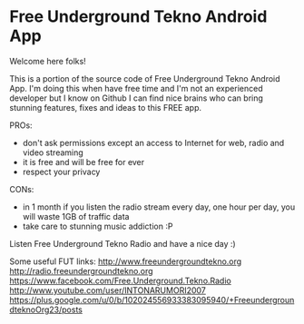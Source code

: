 Free Underground Tekno Android App
==================================

Welcome here folks!

This is a portion of the source code of Free Underground Tekno Android App.
I'm doing this when have free time and I'm not an experienced developer but I know on Github I can find nice brains who can bring stunning features, fixes and ideas to this FREE app.

PROs:
- don't ask permissions except an access to Internet for web, radio and video streaming
- it is free and will be free for ever
- respect your privacy

CONs:
- in 1 month if you listen the radio stream every day, one hour per day, you will waste 1GB of traffic data
- take care to stunning music addiction :P
 

Listen Free Underground Tekno Radio and have a nice day :)

Some useful FUT links:
http://www.freeundergroundtekno.org
http://radio.freeundergroundtekno.org
https://www.facebook.com/Free.Underground.Tekno.Radio
http://www.youtube.com/user/INTONARUMORI2007
https://plus.google.com/u/0/b/102024556933383095940/+FreeundergroundteknoOrg23/posts
